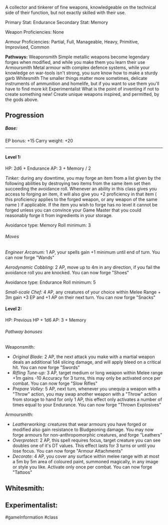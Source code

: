 A collector and tinkerer of fine weapons, knowledgeable on the technical side of their function, but not exactly skilled with their use.

Primary Stat: Endurance
Secondary Stat: Memory

Weapon Proficiencies: None

Armour Proficiencies: Partial, Full, Manageable, Heavy, Primitive, Improvised, Common

**Pathways:**
Weaponsmith
	Simple metallic weapons become legendary forges when modified, and while you make them you learn their use
Armoursmith
	Metal armour with complex defence systems, while your knowledge on war-tools isn't strong, you sure know how to make a sturdy garb
Whitesmith
	The smaller things matter more sometimes, delicate instruments of ammunition and homelife, but if you want to use them you'll have to find more kit
Experimentalist
	What is the point of inventing if not to create something new! Create unique weapons inspired, and permitted, by the gods above.

## Progression

##### Base:
EP bonus: +15
Carry weight: +20

---
#### Level 1:

HP: 2d6 + Endurance
AP: 3 + Memory / 2

*Tinker:* during any downtime, you may forge an item from a list given by the following abilities by destroying two items from the same item set then succeeding the avoidance roll. Whenever an ability in this class gives you access to forging an item, it will also give you +2 proficiency in that item ( this proficiency applies to the forged weapon, or any weapon of the same name ) if applicable. If the item you wish to forge has no level it cannot be forged unless you can convince your Game Master that you could reasonably forge it from ingredients in your storage.

Avoidance type: Memory
Roll minimum: 3
###### Moves
*Engineer Arcanum:* 1 AP, your spells gain +1 minimum until end of turn. You can now forge "Wands"

*Aerodynamic Cobbling:* 2 AP, move up to 4m in any direction, if you fail the avoidance roll you are knocked. You can now forge "Shoes"

Avoidance type: Endurance
Roll minimum: 5

*Small-scale Chef:* 4 AP, any creatures of your choice within Melee Range + 3m gain +3 EP and +1 AP on their next turn. You can now forge "Snacks"

#### Level 2:

HP: Previous HP + 1d6
AP: 3 + Memory

###### Pathway bonuses

Weaponsmith: 
- *Original Blade:* 2 AP, the next attack you make with a martial weapon deals an additional 1d4 slicing damage, and will apply bleed on a critical hit. You can now forge "Swords"
- *Rifling Tune-up:* 3 AP, target medium or long weapon within Melee range +1m gains -10 Accuracy for 3 turns, this may only be activated once per combat. You can now forge "Slow Rifles"
- *Prepare Volley:* 5 AP, next turn, whenever you unequip a weapon with a "Throw" action, you may swap another weapon with a "Throw" action from storage to hand for only 1 AP, this effect only activates a number of times equal to your Endurance. You can now forge "Thrown Explosives"

Armoursmith:
- *Leatherworking:* creatures that wear armours you have forged or modified also gain resistance to Bludgeoning damage. You may now forge armours for non-anthropomorphic creatures, and forge "Leathers"
- *Overprotect:* 2 AP, this spell requires focus, target creature you can see doubles one of it's DT values. This effect lasts for 3 turns or until you lose focus. You can now forge "Armour Attachments"
- *Decorate:* 4 AP, you cover any surface within melee range with at most a 5m by 5m area of coloured paint, summoned magically, in any image or style you like. Activate only once per combat. You can now forge "Tattoos"

Whitesmith:
- 

Experimentalist:
- 

#gameInformation #class